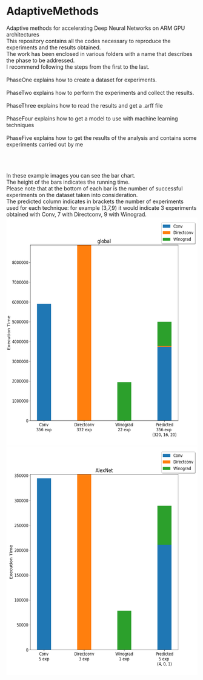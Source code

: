 # AdaptiveMethods
Adaptive methods for accelerating Deep Neural Networks on ARM GPU architectures
<br/>
This repository contains all the codes necessary to reproduce the experiments and the results obtained.
<br/>
The work has been enclosed in various folders with a name that describes the phase to be addressed.
<br/>
I recommend following the steps from the first to the last.
<br/><br/>
PhaseOne explains how to create a dataset for experiments.
<br/><br/>
PhaseTwo explains how to perform the experiments and collect the results.
<br/><br/>
PhaseThree explains how to read the results and get a .arff file
<br/><br/>
PhaseFour explains how to get a model to use with machine learning techniques
<br/><br/>
PhaseFive explains how to get the results of the analysis and contains some experiments carried out by me


<br/><br/>
<br/>
In these example images you can see the bar chart.
<br/>
The height of the bars indicates the running time.
<br/>
Please note that at the bottom of each bar is the number of successful experiments on the dataset taken into consideration.
<br/>
The predicted column indicates in brackets the number of experiments used for each technique: for example (3,7,9) it would indicate 3 experiments obtained with Conv, 7 with Directconv, 9 with Winograd.
<br/>
<img width="600" height="600" src="PhaseFive/results/decisionTreeALL/default/img/global.png?raw=true">
<img width="600" height="600" src="PhaseFive/results/decisionTreeALL/default/img/AlexNet.png?raw=true">
